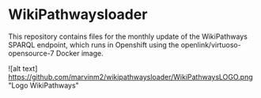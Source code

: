 # WikiPathwaysloader

This repository contains files for the monthly update of the WikiPathways SPARQL endpoint, which runs in Openshift using the openlink/virtuoso-opensource-7 Docker image. 

![alt text] https://github.com/marvinm2/wikipathwaysloader/WikiPathwaysLOGO.png "Logo WikiPathways"

